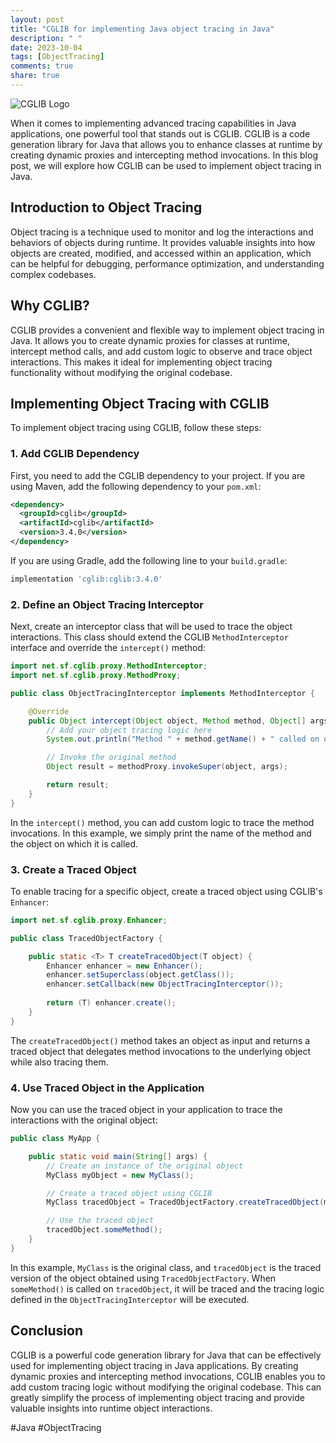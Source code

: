 ```yaml
---
layout: post
title: "CGLIB for implementing Java object tracing in Java"
description: " "
date: 2023-10-04
tags: [ObjectTracing]
comments: true
share: true
---
```


![CGLIB Logo](https://example.com/cglib-logo.jpg)

When it comes to implementing advanced tracing capabilities in Java applications, one powerful tool that stands out is CGLIB. CGLIB is a code generation library for Java that allows you to enhance classes at runtime by creating dynamic proxies and intercepting method invocations. In this blog post, we will explore how CGLIB can be used to implement object tracing in Java.

## Introduction to Object Tracing

Object tracing is a technique used to monitor and log the interactions and behaviors of objects during runtime. It provides valuable insights into how objects are created, modified, and accessed within an application, which can be helpful for debugging, performance optimization, and understanding complex codebases.

## Why CGLIB?

CGLIB provides a convenient and flexible way to implement object tracing in Java. It allows you to create dynamic proxies for classes at runtime, intercept method calls, and add custom logic to observe and trace object interactions. This makes it ideal for implementing object tracing functionality without modifying the original codebase.

## Implementing Object Tracing with CGLIB

To implement object tracing using CGLIB, follow these steps:

### 1. Add CGLIB Dependency

First, you need to add the CGLIB dependency to your project. If you are using Maven, add the following dependency to your `pom.xml`:

```xml
<dependency>
  <groupId>cglib</groupId>
  <artifactId>cglib</artifactId>
  <version>3.4.0</version>
</dependency>
```

If you are using Gradle, add the following line to your `build.gradle`:

```groovy
implementation 'cglib:cglib:3.4.0'
```

### 2. Define an Object Tracing Interceptor

Next, create an interceptor class that will be used to trace the object interactions. This class should extend the CGLIB `MethodInterceptor` interface and override the `intercept()` method:

```java
import net.sf.cglib.proxy.MethodInterceptor;
import net.sf.cglib.proxy.MethodProxy;

public class ObjectTracingInterceptor implements MethodInterceptor {

    @Override
    public Object intercept(Object object, Method method, Object[] args, MethodProxy methodProxy) throws Throwable {
        // Add your object tracing logic here
        System.out.println("Method " + method.getName() + " called on object " + object);

        // Invoke the original method
        Object result = methodProxy.invokeSuper(object, args);

        return result;
    }
}
```

In the `intercept()` method, you can add custom logic to trace the method invocations. In this example, we simply print the name of the method and the object on which it is called.

### 3. Create a Traced Object

To enable tracing for a specific object, create a traced object using CGLIB's `Enhancer`:

```java
import net.sf.cglib.proxy.Enhancer;

public class TracedObjectFactory {

    public static <T> T createTracedObject(T object) {
        Enhancer enhancer = new Enhancer();
        enhancer.setSuperclass(object.getClass());
        enhancer.setCallback(new ObjectTracingInterceptor());
        
        return (T) enhancer.create();
    }
}
```

The `createTracedObject()` method takes an object as input and returns a traced object that delegates method invocations to the underlying object while also tracing them.

### 4. Use Traced Object in the Application

Now you can use the traced object in your application to trace the interactions with the original object:

```java
public class MyApp {

    public static void main(String[] args) {
        // Create an instance of the original object
        MyClass myObject = new MyClass();

        // Create a traced object using CGLIB
        MyClass tracedObject = TracedObjectFactory.createTracedObject(myObject);

        // Use the traced object
        tracedObject.someMethod();
    }
}
```

In this example, `MyClass` is the original class, and `tracedObject` is the traced version of the object obtained using `TracedObjectFactory`. When `someMethod()` is called on `tracedObject`, it will be traced and the tracing logic defined in the `ObjectTracingInterceptor` will be executed.

## Conclusion

CGLIB is a powerful code generation library for Java that can be effectively used for implementing object tracing in Java applications. By creating dynamic proxies and intercepting method invocations, CGLIB enables you to add custom tracing logic without modifying the original codebase. This can greatly simplify the process of implementing object tracing and provide valuable insights into runtime object interactions.

#Java #ObjectTracing